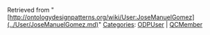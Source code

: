 Retrieved from "[http://ontologydesignpatterns.org/wiki/User:JoseManuelGomez](../User/JoseManuelGomez.md)"
 [Categories](http://ontologydesignpatterns.org/wiki/Special:Categories "Special:Categories"): [ODPUser](../Category/ODPUser.md "Category:ODPUser") | [QCMember](../Category/QCMember.md "Category:QCMember")